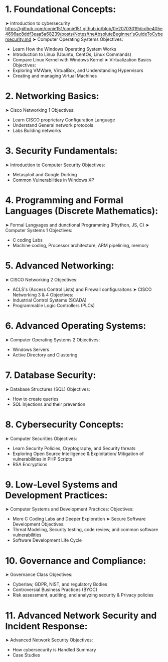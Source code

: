 # 1. Foundational Concepts:
➤ Introduction to cybersecurity  
 https://github.com/conie151/conie151.github.io/blob/0e20703019dcd5e405e4696ac8ddf3eaa5a68239/posts/Notes/theAbsoluteBeginner'sGuideToCybersecurity.md 
➤ Computer Operating Systems
  Objectives:
  - Learn How the Windows Operating System Works
  - Introduction to Linux (Ubuntu, CentOs, Linux Commands)
  - Compare Linux Kernel with Windows Kernel
➤ Virtualization Basics
  Objectives:
  - Exploring VMWare, VirtualBox, and Understanding Hypervisors
  - Creating and managing Virtual Machines
# 2. Networking Basics:
➤ Cisco Networking 1
  Objectives:
  - Learn CISCO proprietary Configuration Language
  - Understand General network protocols
  - Labs Building networks
# 3. Security Fundamentals: 
➤ Introduction to Computer Security
  Objectives:
  - Metasploit and Google Dorking
  - Common Vulnerabilities in Windows XP
# 4. Programming and Formal Languages (Discrete Mathematics):
➤ Formal Langyages and dunctional Programming (Phython, JS, C)
➤ Computer Systems 1
  Objectives:
  - C coding Labs
  - Machine coding, Processor architecture, ARM pipelining, memory
# 5. Advanced Networking: 
➤ CISCO Networking 2
  Objectives:
  - ACLS's (Access Control Lists) and Firewall configuraitons
➤ CISCO Networking 3 & 4
  Objectives:
  - Industrial Control Systems (SCADA)
  - Programmable Logic Controllers (PLCs)
# 6. Advanced Operating Systems: 
➤ Computer Operating Systems 2
  Objectives:
  - Windows Servers
  - Active Directory and Clustering
# 7. Database Security: 
➤ Database Structures (SQL)
  Objectives:
  - How to create queries
  - SQL Injections and their prevention
# 8. Cybersecurity Concepts:
➤ Computer Securities
  Objectives:
  - Learn Security Policies, Cryptography, and Security threats
  - Exploring Open Source Intelligence & Exploitation/ Mitigation of vulnerabilities in PHP Scripts
  - RSA Encryptions
# 9. Low-Level Systems and Development Practices: 
➤ Computer Systems and Development Practices:
  Objectives:
  - More C Coding Labs and Deeper Exploration
➤ Secure Software Development
  Objectives:
  - Threat Modeling, Security testing, code review, and common software vulnerabilities
  - Software Development Life Cycle
# 10. Governance and Compliance:
➤ Governance Class
  Objectives:
  - Cyberlaw, GDPR, NIST, and regulatory Bodies
  - Controversial Business Practices (BYOC)
  - Risk assessment, auditing, and analyzing security & Privacy policies
# 11. Advanced Network Security and Incident Response:
➤ Advanced Network Security
  Objectives:
  - How cybersecurity is Handled Summary
  - Case Studies
